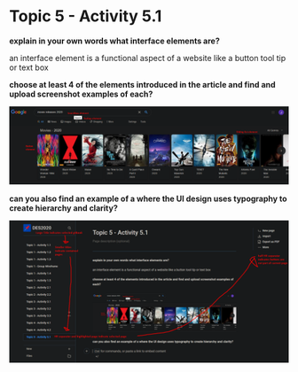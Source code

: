 # Topic 5 - Activity 5.1

**explain in your own words what interface elements are?**

an interface element is a functional aspect of a website like a button tool tip or text box

**choose at least 4 of the elements introduced in the article and find and upload screenshot examples of each?**

![](.gitbook/assets/image%20%288%29.png)

**can you also find an example of a where the UI design uses typography to create hierarchy and clarity?**

![](.gitbook/assets/image%20%287%29.png)

